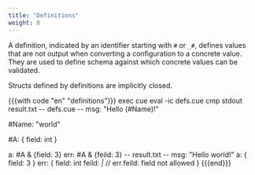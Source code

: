 ```yaml
---
title: "Definitions"
weight: 8
---
```


A definition, indicated by an identifier starting with `#` or `_#`,
defines values that
are not output when converting a configuration to a concrete value.
They are used to define schema against which concrete values can
be validated.

Structs defined by definitions are implicitly closed.

{{{with code "en" "definitions"}}}
exec cue eval -ic defs.cue
cmp stdout result.txt
-- defs.cue --
msg: "Hello \(#Name)!"

#Name: "world"

#A: {
	field: int
}

a:   #A & {field: 3}
err: #A & {feild: 3}
-- result.txt --
msg: "Hello world!"
a: {
    field: 3
}
err: {
    field: int
    feild: _|_ // err.feild: field not allowed
}
{{{end}}}
